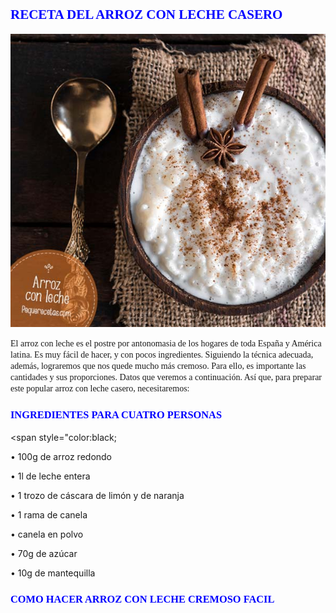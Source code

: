## <span style="Color:blue;Font-family:Castellar;Font-size:18;"> **RECETA DEL ARROZ CON LECHE CASERO** </span>


![imagenarroz](arroz.png)


<span style="Font-family:Times New Roman;"> 
El arroz con leche es el postre por antonomasia de los hogares de toda España y América latina. Es muy fácil de hacer, y con pocos ingredientes. Siguiendo la técnica adecuada, además, lograremos que nos quede mucho más cremoso. Para ello, es importante las cantidades y sus proporciones. Datos que veremos a continuación. 
Así que, para preparar este popular arroz con leche casero, necesitaremos: </span>

### <span style="Color:blue;Font-family:Times New Roman;Font-size:14;"> **INGREDIENTES PARA CUATRO PERSONAS** </span>

<span style="color:black;

•	100g de arroz redondo 

•	1l de leche entera 

•	1 trozo de cáscara de limón y de naranja 

•	1 rama de canela 

•	canela en polvo 

•	70g de azúcar 

•	10g de mantequilla
</span>

### <span style="Color:blue;Font-family:Times New Roman;Font-size:14;"> **COMO HACER ARROZ CON LECHE CREMOSO FACIL** </span>
